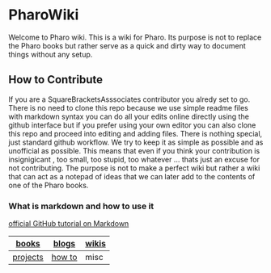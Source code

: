 # PharoWiki
Welcome to Pharo wiki. This is a wiki for Pharo. Its purpose is not to replace the Pharo books but rather serve as a quick and dirty way to document things without any setup. 

## How to Contribute
If you are a SquareBracketsAsssociates contributor you alredy set to go. There is no need to clone this repo because we use simple readme files with markdown syntax you can do all your edits online directly using the github interface but if you prefer using your own editor you can also clone this repo and proceed into editing and adding files. There is nothing special, just standard github workflow. We try to keep it as simple as possible and as unofficial as possible. This means that even if you think your contribution is insignigicant , too small, too stupid, too whatever ... thats just an excuse for not contributing. The purpose is not to make a perfect wiki but rather a wiki that can act as a notepad of ideas that we can later add to the contents of one of the Pharo books.

### What is markdown and how to use it

[official GitHub tutorial on Markdown](https://guides.github.com/features/mastering-markdown/)

|[books](https://github.com/SquareBracketAssociates/PharoWiki/blob/master/contents/bookss.md)   |[blogs](https://github.com/SquareBracketAssociates/PharoWiki/blob/master/contents/blogs.md)|[wikis](https://github.com/SquareBracketAssociates/PharoWiki/blob/master/contents/wikis.md)|
|--------|--------|-----|
|[projects](https://github.com/SquareBracketAssociates/PharoWiki/blob/master/contents/projects.md)|[how to](https://github.com/SquareBracketAssociates/PharoWiki/blob/master/contents/howto.md)|misc |



